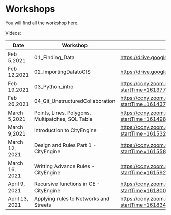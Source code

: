 # Workshops

You will find all the workshop here.

Videos:
 
Date | Workshop | Link |
---- | -------- | ---- |
Feb 5,2021 | 01_Finding_Data | https://drive.google.com/file/d/1lAaCcC-Hs-2sFiYkRKIF-mI1OMlA9XDT/view?usp=sharing|
Feb 12,2021 | 02_ImportingDatatoGIS | https://drive.google.com/file/d/1IjgwVUIS6TcTOuKP8IhunYT78Ts-g9YP/view?usp=sharing |
Feb 19,2021 | 03_Python_intro | https://ccny.zoom.us/rec/share/FNbaAebJ7YGWt3pVQkRtur4g5ebHyvYnu6LqQVlIC2Vxvu8WmyzqbFBclkKBJQXq.HpaeY326KPFWfvyM?startTime=1613772038000|
Feb 26,2021 | 04_Git_UnstructuredCollaboration | https://ccny.zoom.us/rec/share/sQx3W5ZzEHLaDd9THnEFvLEdamCeyi68xdXwk3WPwEF3BOKIyH5LHRIaCNUAFCEL.FsEbyfD85r32mfmK?startTime=1614376713000 |
March 5,2021 | Points, Lines, Polygons, Multipatches, SQL Table | https://ccny.zoom.us/rec/share/3h_LSTmeWFJ2L906OhkcNZqV5M8Yc0xfPlR2l0w5-8GpKxWw9V2ZFpP8ktbK_ynl.I97oWFUt4UQ9iwmA?startTime=1614981513000 |
March 9,2021 | Introduction to CityEngine | https://ccny.zoom.us/rec/share/lCd2pYHEF0ByCYvt_juUNNw8_KkBJppYEY5soaMG3trPS3WN-g8oeIQnJtQ-fjDX.bwdjo-PlA299xFjP?startTime=1615327154000 |
March 12, 2021 | Design and Rules Part 1 - CityEngine | https://ccny.zoom.us/rec/share/_6bfU6PjIPRRvYM7MoTYC49pJAY37n1mTyy0hQUANosr79gumVu9YOkmQAaZn_7c.t8llXb8zeLc0Ra0M?startTime=1615586255000 |
March 16, 2021 | Writting Advance Rules - CityEngine | https://ccny.zoom.us/rec/share/LOfMjwVHrkmVovNUh38aeKjWYdSy3DvdRVSKLy0e5ZdUnpCkHEB16kIZo5gboXD6.uEXTKqjgh3gdo2Td?startTime=1615928362000 |
April 9, 2021 | Recursive functions in CE - CityEngine | https://ccny.zoom.us/rec/share/DJt5EcAY11n7A2pCPPJYJTj-Ba7XfHvkgjscDYISK1ykam97v-BaAtRsaJbpyTGW.W3tZvvkjuuBxNiYP?startTime=1618002008000 |
April 13, 2021 | Applying rules to Networks and Streets | https://ccny.zoom.us/rec/share/oRBROx9I0opB6RheKO56Ao0aCtwpLFZirMiBadaXPjkVA-6j34qIHYgcDS09fRq-.MM7utatBFp-mX6ba?startTime=1618347436000 | 
